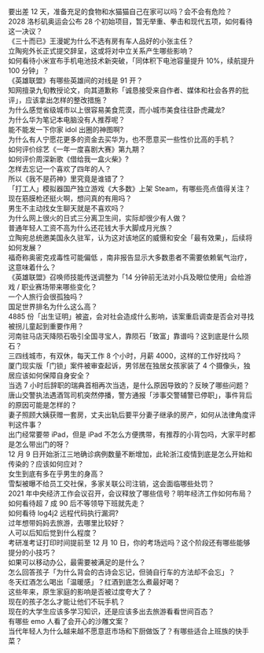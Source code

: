 要出差 12 天，准备充足的食物和水猫猫自己在家可以吗？会不会有危险？  
2028 洛杉矶奥运会公布 28 个初始项目，暂无举重、拳击和现代五项，如何看待这一决议？  
《三十而已》王漫妮为什么不选有房有车人品好的小张主任？  
立陶宛外长正式提交辞呈，这或将对中立关系产生哪些影响？  
如何看待小米宣布手机电池技术新突破，「同体积下电池容量提升 10%，续航提升 100 分钟」？  
《英雄联盟》有哪些英雄间的对线是 91 开？  
知网擅录九旬教授论文，向其道歉称「诚恳接受来自作者、媒体和社会各界的批评」，应该拿出怎样的整改措施？  
为什么感觉省级城市以上很容易美食荒漠，而小城市美食往往卧虎藏龙?  
为什么华为笔记本电脑没有人推荐呢？  
能不能发一下你家 idol 出圈的神图啊?  
为什么有人宁愿花更多的资金去买华为，也不愿意买一些性价比高的手机？  
如何评价综艺《一年一度喜剧大赛》第九期？  
如何评价周深新歌《借给我一盒火柴》?  
怎样去忘记一个喜欢了四年的人？  
所以《我不是药神》里究竟是谁错了？  
「打工人」模拟器国产独立游戏《大多数》上架 Steam，有哪些亮点值得关注？  
现在筋膜枪还挺火啊，想问真的有用吗？  
男生不主动找女生聊天就是不喜欢吗？  
为什么网上很火的日式三分离卫生间，实际却很少有人做？  
普通年轻人工资不高为什么还花钱大手大脚成月光族？  
立陶宛总统邀美国永久驻军，认为这对该地区的威慑和安全「最有效果」，后续将如何发展？  
福奇称奥密克戎毒性可能偏低 ，南非报告显示大多数患者不需要依赖氧气治疗，这意味着什么？  
《英雄联盟》召唤师技能传送调整为「14 分钟前无法对小兵及眼位使用」会给游戏 / 职业赛场带来哪些变化？  
一个人旅行会很孤独吗？  
国足世界排名为什么这么高？  
4885 份「出生证明」被盗，会对社会造成什么影响，该案重启调查是否会对寻找被拐儿童起到重要作用？  
河南驻马店天降陨石吸引全国寻宝人，靠陨石「致富」靠谱吗？这到底是什么陨石？  
三四线城市，有双休，每天工作 8 个小时，月薪 4000，这样的工作好找吗？  
厦门现实版「门锁」案件被审查起诉，男邻居在独居女孩家装了 4 个摄像头，独居应该如何保障自身安全？  
当选 7 小时后辞职的瑞典首相再次当选，是什么原因导致的？反映了哪些问题？  
唐山交警执法遇酒驾司机突然停播，警方通报「涉事交警辅警已停职」，事件背后的原因可能是怎样的？  
妻子照顾大姨获赠一套房，丈夫出轨后要平分妻子继承的房产，如何从法律角度评判这件事？  
出门经常要带 iPad，但是 iPad 不怎么方便携带，有推荐的小背包吗，大家平时都是怎么带出门的呀？  
12 月 9 日开始浙江三地确诊病例数量不断增加，此轮浙江疫情到底是怎么开始和传染的？应该如何应对？  
女生到底有多在乎男生的身高？  
雪梨被曝不给员工交社保，多家关联公司注销，这会面临哪些处罚？  
2021 年中央经济工作会议召开，会议释放了哪些信号？明年经济工作如何布局？  
如何看待超 7 成 90 后不等领导下班就先走？  
如何看待 log4j2 远程代码执行漏洞?  
过年想带妈妈去旅游，去哪里比较好？  
人可以后知后觉到什么程度？  
考研准考证打印时间提前至 12 月 10 日，你的考场远吗？这个阶段还有哪些能够提分的小技巧？  
如果可以移动办公，最需要被满足的是什么？  
怎么回答孩子「为什么背会的古诗会忘记，但骑自行车的方法却不会忘」？  
冬天红酒怎么喝出「温暖感」？红酒到底怎么煮最好喝？  
这些年来，原生家庭的影响是否被过度夸大了？  
现在的孩子怎么才能让他们不玩手机？  
现在的大学生应该多学习知识，还是应该多出去旅游看看世间百态？  
有哪些 emo 人看了会开心的沙雕文案？  
当代年轻人为什么越来越不愿意逛市场和下厨做饭了？有哪些适合上班族的快手菜？  
